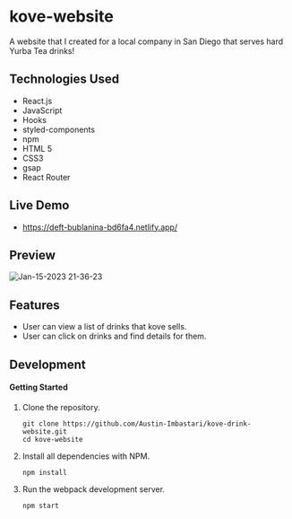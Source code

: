 # kove-website
A website that I created for a local company in San Diego that serves hard Yurba Tea drinks!

## Technologies Used
- React.js
- JavaScript
- Hooks
- styled-components
- npm
- HTML 5
- CSS3
- gsap
- React Router

## Live Demo
- https://deft-bublanina-bd6fa4.netlify.app/

## Preview
![Jan-15-2023 21-36-23](https://user-images.githubusercontent.com/55529532/212605804-6091b766-db49-4fe9-832a-8f66ac414b33.gif)
## Features

- User can view a list of drinks that kove sells.
- User can click on drinks and find details for them.
## Development

#### Getting Started

1. Clone the repository.

    ```shell
    git clone https://github.com/Austin-Imbastari/kove-drink-website.git
    cd kove-website
    ```


1. Install all dependencies with NPM.

    ```shell
    npm install
    ```
    
1. Run the webpack development server.

    ```shell
    npm start
    ```
